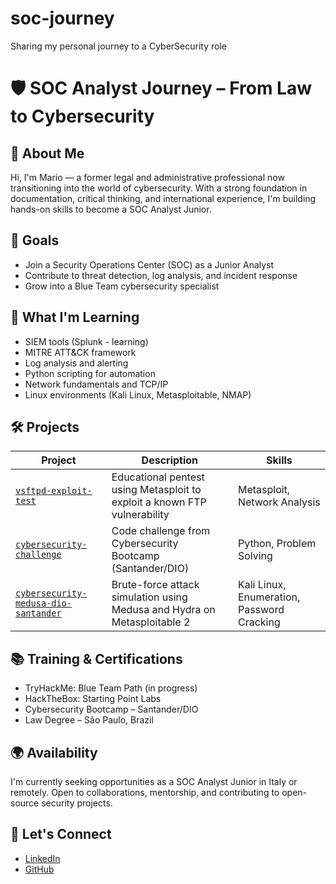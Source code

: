 # soc-journey
Sharing my personal journey to a CyberSecurity role

# 🛡️ SOC Analyst Journey – From Law to Cybersecurity

## 👋 About Me
Hi, I'm Mario — a former legal and administrative professional now transitioning into the world of cybersecurity. With a strong foundation in documentation, critical thinking, and international experience, I'm building hands-on skills to become a SOC Analyst Junior.

## 🎯 Goals
- Join a Security Operations Center (SOC) as a Junior Analyst
- Contribute to threat detection, log analysis, and incident response
- Grow into a Blue Team cybersecurity specialist

## 🧠 What I'm Learning
- SIEM tools (Splunk - learning)
- MITRE ATT&CK framework
- Log analysis and alerting
- Python scripting for automation
- Network fundamentals and TCP/IP
- Linux environments (Kali Linux, Metasploitable, NMAP)

## 🛠️ Projects
| Project | Description | Skills |
|---------|-------------|--------|
| [`vsftpd-exploit-test`](https://github.com/mario7gs/vsftpd-exploit-test) | Educational pentest using Metasploit to exploit a known FTP vulnerability | Metasploit, Network Analysis |
| [`cybersecurity-challenge`](https://github.com/mario7gs/cybersecurity-challenge) | Code challenge from Cybersecurity Bootcamp (Santander/DIO) | Python, Problem Solving |
| [`cybersecurity-medusa-dio-santander`](https://github.com/mario7gs/cybersecurity-medusa-dio-santander) | Brute-force attack simulation using Medusa and Hydra on Metasploitable 2 | Kali Linux, Enumeration, Password Cracking |

## 📚 Training & Certifications
- TryHackMe: Blue Team Path (in progress)
- HackTheBox: Starting Point Labs
- Cybersecurity Bootcamp – Santander/DIO
- Law Degree – São Paulo, Brazil

## 🌍 Availability
I'm currently seeking opportunities as a SOC Analyst Junior in Italy or remotely. Open to collaborations, mentorship, and contributing to open-source security projects.

## 🤝 Let's Connect
- [LinkedIn](https://www.linkedin.com/in/mario-sega-m-s-g-simoes-2b480636b/)
- [GitHub](https://github.com/mario7gs)
